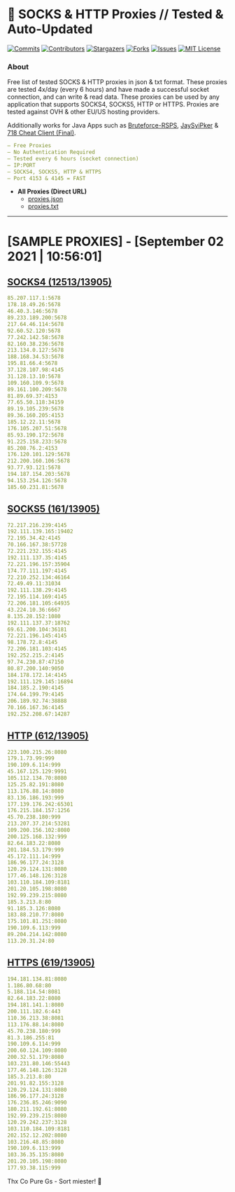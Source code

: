 <!-- MARKDOWN LINKS & IMAGES -->
<!-- https://www.markdownguide.org/basic-syntax/#reference-style-links -->
[contributors-shield]: https://img.shields.io/github/contributors/KaiBurton/free-proxies-autoupdated?style=for-the-badge
[contributors-url]: https://github.com/KaiBurton/free-proxies-autoupdated/graphs/contributors
[forks-shield]: https://img.shields.io/github/forks/KaiBurton/free-proxies-autoupdated?style=for-the-badge
[forks-url]: https://github.com/KaiBurton/free-proxies-autoupdated/network/members
[stars-shield]: https://img.shields.io/github/stars/KaiBurton/free-proxies-autoupdated?style=for-the-badge
[stars-url]: https://github.com/KaiBurton/free-proxies-autoupdated/stargazers
[issues-shield]: https://img.shields.io/github/issues/KaiBurton/free-proxies-autoupdated?style=for-the-badge
[issues-url]: https://github.com/KaiBurton/free-proxies-autoupdated/issues
[license-shield]: https://img.shields.io/github/license/KaiBurton/free-proxies-autoupdated?style=for-the-badge
[license-url]: https://github.com/KaiBurton/free-proxies-autoupdated/blob/main/LICENSE
[commit-shield]: https://img.shields.io/github/last-commit/KaiBurton/free-proxies-autoupdated?style=for-the-badge
[commit-url]: https://github.com/KaiBurton/free-proxies-autoupdated/commits/main

# 🎁 SOCKS & HTTP Proxies // Tested & Auto-Updated

[![Commits][commit-shield]][commit-url]
[![Contributors][contributors-shield]][contributors-url]
[![Stargazers][stars-shield]][stars-url]
[![Forks][forks-shield]][forks-url]
[![Issues][issues-shield]][issues-url]
[![MIT License][license-shield]][license-url]

### About
Free list of tested SOCKS & HTTP proxies in json & txt format. These proxies are tested 4x/day (every 6 hours) and have made a successful socket connection, and can write & read data. These proxies can be used by any application that supports SOCKS4, SOCKS5, HTTP or HTTPS. Proxies are tested against OVH & other EU/US hosting providers.

Additionally works for Java Apps such as [Bruteforce-RSPS](https://github.com/KaiBurton/Bruteforce-RSPS), [JaySyiPker](https://github.com/JayArrowz/JaySyiPker) & [718 Cheat Client (Final)](https://github.com/KaiBurton/718-Cheat-Client-Final). 

```yaml
— Free Proxies
— No Authentication Required
— Tested every 6 hours (socket connection)
— IP:PORT
— SOCKS4, SOCKS5, HTTP & HTTPS
— Port 4153 & 4145 = FAST
```

- **All Proxies (Direct URL)**
  - [proxies.json](https://raw.githubusercontent.com/KaiBurton/free-proxies-autoupdated/main/proxies.json)
  - [proxies.txt](https://raw.githubusercontent.com/KaiBurton/free-proxies-autoupdated/main/proxies.txt)

---

# [SAMPLE PROXIES] - [September 02 2021 | 10:56:01]

## [SOCKS4 (12513/13905)](https://raw.githubusercontent.com/KaiBurton/free-proxies-autoupdated/main/proxies-socks4.txt)
```yaml
85.207.117.1:5678
178.18.49.26:5678
46.40.3.146:5678
89.233.189.200:5678
217.64.46.114:5678
92.60.52.120:5678
77.242.142.58:5678
82.160.38.236:5678
213.134.0.127:5678
188.168.34.53:5678
195.81.66.4:5678
37.128.107.98:4145
31.128.13.10:5678
109.160.109.9:5678
89.161.100.209:5678
81.89.69.37:4153
77.65.50.118:34159
89.19.105.239:5678
89.36.160.205:4153
185.12.22.11:5678
176.105.207.51:5678
85.93.190.172:5678
91.225.158.233:5678
85.208.76.2:4153
176.120.101.129:5678
212.200.160.106:5678
93.77.93.121:5678
194.187.154.203:5678
94.153.254.126:5678
185.60.231.81:5678
```

## [SOCKS5 (161/13905)](https://raw.githubusercontent.com/KaiBurton/free-proxies-autoupdated/main/proxies-socks5.txt)
```yaml
72.217.216.239:4145
192.111.139.165:19402
72.195.34.42:4145
70.166.167.38:57728
72.221.232.155:4145
192.111.137.35:4145
72.221.196.157:35904
174.77.111.197:4145
72.210.252.134:46164
72.49.49.11:31034
192.111.138.29:4145
72.195.114.169:4145
72.206.181.105:64935
43.224.10.36:6667
8.135.28.152:1080
192.111.137.37:18762
69.61.200.104:36181
72.221.196.145:4145
98.178.72.8:4145
72.206.181.103:4145
192.252.215.2:4145
97.74.230.87:47150
80.87.200.140:9050
184.178.172.14:4145
192.111.129.145:16894
184.185.2.190:4145
174.64.199.79:4145
206.189.92.74:38888
70.166.167.36:4145
192.252.208.67:14287
```

## [HTTP (612/13905)](https://raw.githubusercontent.com/KaiBurton/free-proxies-autoupdated/main/proxies-http.txt)
```yaml
223.100.215.26:8080
179.1.73.99:999
190.109.6.114:999
45.167.125.129:9991
105.112.134.70:8080
125.25.82.191:8080
113.176.88.14:8080
83.136.186.193:999
177.139.176.242:65301
176.215.184.157:1256
45.70.238.180:999
213.207.37.214:53281
109.200.156.102:8080
200.125.168.132:999
82.64.183.22:8080
201.184.53.179:999
45.172.111.14:999
186.96.177.24:3128
120.29.124.131:8080
177.46.148.126:3128
103.110.184.109:8181
201.20.105.198:8080
192.99.239.215:8080
185.3.213.8:80
91.185.3.126:8080
183.88.210.77:8080
175.101.81.251:8080
190.109.6.113:999
89.204.214.142:8080
113.20.31.24:80
```

## [HTTPS (619/13905)](https://raw.githubusercontent.com/KaiBurton/free-proxies-autoupdated/main/proxies-https.txt)
```yaml
194.181.134.81:8080
1.186.80.68:80
5.188.114.54:8081
82.64.183.22:8080
194.181.141.1:8080
200.111.182.6:443
110.36.213.38:8081
113.176.88.14:8080
45.70.238.180:999
81.3.186.255:81
190.109.6.114:999
200.60.124.109:8080
200.32.51.179:8080
103.231.80.146:55443
177.46.148.126:3128
185.3.213.8:80
201.91.82.155:3128
120.29.124.131:8080
186.96.177.24:3128
176.236.85.246:9090
180.211.192.61:8080
192.99.239.215:8080
120.29.242.237:3128
103.110.184.109:8181
202.152.12.202:8080
103.216.48.85:8080
190.109.6.113:999
103.36.35.135:8080
201.20.105.198:8080
177.93.38.115:999
```



Thx Co Pure Gs - Sort miester! 💟